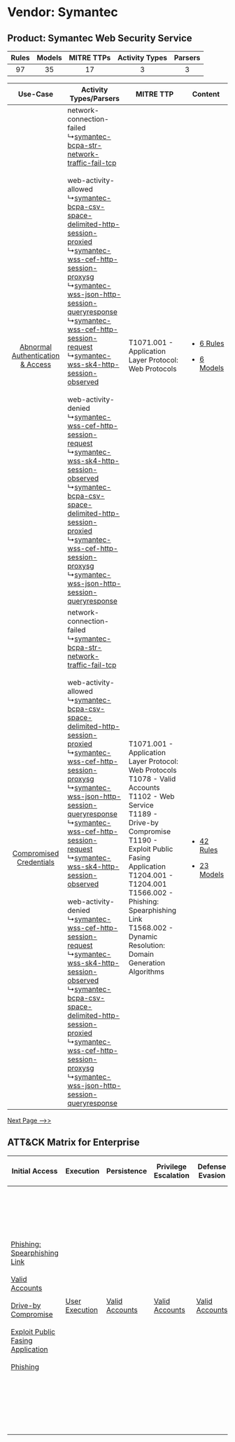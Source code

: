 Vendor: Symantec
================
Product: Symantec Web Security Service
--------------------------------------
| Rules | Models | MITRE TTPs | Activity Types | Parsers |
|:-----:|:------:|:----------:|:--------------:|:-------:|
|  97   |   35   |     17     |       3        |    3    |

|    Use-Case    | Activity Types/Parsers    | MITRE TTP    | Content    |
|:----:| ---- | ---- | ---- |
| [Abnormal Authentication & Access](../../../UseCases/uc_abnormal_authentication_&_access.md) |  network-connection-failed<br> ↳[symantec-bcpa-str-network-traffic-fail-tcp](Ps/pC_symantecbcpastrnetworktrafficfailtcp.md)<br><br> web-activity-allowed<br> ↳[symantec-bcpa-csv-space-delimited-http-session-proxied](Ps/pC_symantecbcpacsvspacedelimitedhttpsessionproxied.md)<br> ↳[symantec-wss-cef-http-session-proxysg](Ps/pC_symantecwsscefhttpsessionproxysg.md)<br> ↳[symantec-wss-json-http-session-queryresponse](Ps/pC_symantecwssjsonhttpsessionqueryresponse.md)<br> ↳[symantec-wss-cef-http-session-request](Ps/pC_symantecwsscefhttpsessionrequest.md)<br> ↳[symantec-wss-sk4-http-session-observed](Ps/pC_symantecwsssk4httpsessionobserved.md)<br><br> web-activity-denied<br> ↳[symantec-wss-cef-http-session-request](Ps/pC_symantecwsscefhttpsessionrequest.md)<br> ↳[symantec-wss-sk4-http-session-observed](Ps/pC_symantecwsssk4httpsessionobserved.md)<br> ↳[symantec-bcpa-csv-space-delimited-http-session-proxied](Ps/pC_symantecbcpacsvspacedelimitedhttpsessionproxied.md)<br> ↳[symantec-wss-cef-http-session-proxysg](Ps/pC_symantecwsscefhttpsessionproxysg.md)<br> ↳[symantec-wss-json-http-session-queryresponse](Ps/pC_symantecwssjsonhttpsessionqueryresponse.md)<br> | T1071.001 - Application Layer Protocol: Web Protocols<br>    | [<ul><li>6 Rules</li></ul><ul><li>6 Models</li></ul>](RM/r_m_symantec_symantec_web_security_service_Abnormal_Authentication_&_Access.md) |
|          [Compromised Credentials](../../../UseCases/uc_compromised_credentials.md)          |  network-connection-failed<br> ↳[symantec-bcpa-str-network-traffic-fail-tcp](Ps/pC_symantecbcpastrnetworktrafficfailtcp.md)<br><br> web-activity-allowed<br> ↳[symantec-bcpa-csv-space-delimited-http-session-proxied](Ps/pC_symantecbcpacsvspacedelimitedhttpsessionproxied.md)<br> ↳[symantec-wss-cef-http-session-proxysg](Ps/pC_symantecwsscefhttpsessionproxysg.md)<br> ↳[symantec-wss-json-http-session-queryresponse](Ps/pC_symantecwssjsonhttpsessionqueryresponse.md)<br> ↳[symantec-wss-cef-http-session-request](Ps/pC_symantecwsscefhttpsessionrequest.md)<br> ↳[symantec-wss-sk4-http-session-observed](Ps/pC_symantecwsssk4httpsessionobserved.md)<br><br> web-activity-denied<br> ↳[symantec-wss-cef-http-session-request](Ps/pC_symantecwsscefhttpsessionrequest.md)<br> ↳[symantec-wss-sk4-http-session-observed](Ps/pC_symantecwsssk4httpsessionobserved.md)<br> ↳[symantec-bcpa-csv-space-delimited-http-session-proxied](Ps/pC_symantecbcpacsvspacedelimitedhttpsessionproxied.md)<br> ↳[symantec-wss-cef-http-session-proxysg](Ps/pC_symantecwsscefhttpsessionproxysg.md)<br> ↳[symantec-wss-json-http-session-queryresponse](Ps/pC_symantecwssjsonhttpsessionqueryresponse.md)<br> | T1071.001 - Application Layer Protocol: Web Protocols<br>T1078 - Valid Accounts<br>T1102 - Web Service<br>T1189 - Drive-by Compromise<br>T1190 - Exploit Public Fasing Application<br>T1204.001 - T1204.001<br>T1566.002 - Phishing: Spearphishing Link<br>T1568.002 - Dynamic Resolution: Domain Generation Algorithms<br> | [<ul><li>42 Rules</li></ul><ul><li>23 Models</li></ul>](RM/r_m_symantec_symantec_web_security_service_Compromised_Credentials.md)        |
[Next Page -->>](2_ds_symantec_symantec_web_security_service.md)

ATT&CK Matrix for Enterprise
----------------------------
| Initial Access                                                                                                                                                                                                                                                                                                                                                                      | Execution                                                           | Persistence                                                         | Privilege Escalation                                                | Defense Evasion                                                     | Credential Access | Discovery | Lateral Movement                                                            | Collection | Command and Control                                                                                                                                                                                                                                                                                                                                                                                                                                                                                                                                                        | Exfiltration                                                                                                                                                                                                                                                                             | Impact                                                                  |
| ----------------------------------------------------------------------------------------------------------------------------------------------------------------------------------------------------------------------------------------------------------------------------------------------------------------------------------------------------------------------------------- | ------------------------------------------------------------------- | ------------------------------------------------------------------- | ------------------------------------------------------------------- | ------------------------------------------------------------------- | ----------------- | --------- | --------------------------------------------------------------------------- | ---------- | -------------------------------------------------------------------------------------------------------------------------------------------------------------------------------------------------------------------------------------------------------------------------------------------------------------------------------------------------------------------------------------------------------------------------------------------------------------------------------------------------------------------------------------------------------------------------- | ---------------------------------------------------------------------------------------------------------------------------------------------------------------------------------------------------------------------------------------------------------------------------------------- | ----------------------------------------------------------------------- |
| [Phishing: Spearphishing Link](https://attack.mitre.org/techniques/T1566/002)<br><br>[Valid Accounts](https://attack.mitre.org/techniques/T1078)<br><br>[Drive-by Compromise](https://attack.mitre.org/techniques/T1189)<br><br>[Exploit Public Fasing Application](https://attack.mitre.org/techniques/T1190)<br><br>[Phishing](https://attack.mitre.org/techniques/T1566)<br><br> | [User Execution](https://attack.mitre.org/techniques/T1204)<br><br> | [Valid Accounts](https://attack.mitre.org/techniques/T1078)<br><br> | [Valid Accounts](https://attack.mitre.org/techniques/T1078)<br><br> | [Valid Accounts](https://attack.mitre.org/techniques/T1078)<br><br> |                   |           | [Internal Spearphishing](https://attack.mitre.org/techniques/T1534)<br><br> |            | [Web Service](https://attack.mitre.org/techniques/T1102)<br><br>[Application Layer Protocol: Web Protocols](https://attack.mitre.org/techniques/T1071/001)<br><br>[Dynamic Resolution](https://attack.mitre.org/techniques/T1568)<br><br>[Dynamic Resolution: Domain Generation Algorithms](https://attack.mitre.org/techniques/T1568/002)<br><br>[Proxy: Multi-hop Proxy](https://attack.mitre.org/techniques/T1090/003)<br><br>[Application Layer Protocol](https://attack.mitre.org/techniques/T1071)<br><br>[Proxy](https://attack.mitre.org/techniques/T1090)<br><br> | [Exfiltration Over C2 Channel](https://attack.mitre.org/techniques/T1041)<br><br>[Exfiltration Over Web Service: Exfiltration to Cloud Storage](https://attack.mitre.org/techniques/T1567/002)<br><br>[Exfiltration Over Web Service](https://attack.mitre.org/techniques/T1567)<br><br> | [Resource Hijacking](https://attack.mitre.org/techniques/T1496)<br><br> |